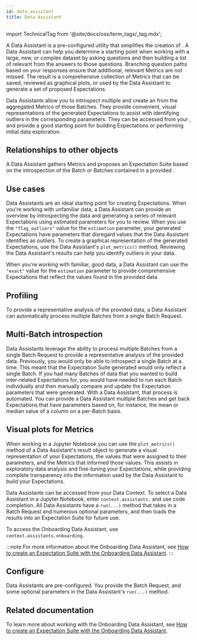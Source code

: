 ```yaml
---
id: data_assistant
title: Data Assistant
---
```

import TechnicalTag from '@site/docs/oss/term_tags/_tag.mdx';

A Data Assistant is a pre-configured utility that simplifies the creation of <TechnicalTag tag="expectation" text="Expectations" />. A Data Assistant can help you determine a starting point when working with a large, new, or complex dataset by asking questions and then building a list of relevant <TechnicalTag tag="metric" text="Metrics" /> from the answers to those questions. Branching question paths based on your responses ensure that additional, relevant Metrics are not missed. The result is a comprehensive collection of Metrics that can be saved, reviewed as graphical plots, or used by the Data Assistant to generate a set of proposed Expectations.

Data Assistants allow you to introspect multiple <TechnicalTag tag="batch" text="Batches" /> and create an <TechnicalTag tag="expectation_suite" text="Expectation Suite" /> from the aggregated Metrics of those Batches.  They provide convenient, visual representations of the generated Expectations to assist with identifying outliers in the corresponding parameters.  They can be accessed from your <TechnicalTag tag="data_context" text="Data Context" />, and provide a good starting point for building Expectations or performing initial data exploration.

## Relationships to other objects

A Data Assistant gathers Metrics and proposes an Expectation Suite based on the introspection of the Batch or Batches contained in a provided <TechnicalTag tag="batch_request" text="Batch Request" />.

## Use cases

Data Assistants are an ideal starting point for creating Expectations.  When you're working with unfamiliar data, a Data Assistant can provide an overview by introspecting the data and generating a series of relevant Expectations using estimated parameters for you to review. When you use the `"flag_outliers"` value for the `estimation` parameter, your generated Expectations have parameters that disregard values that the Data Assistant identifies as outliers. To create a graphical representation of the generated Expectations, use the Data Assistant's `plot_metrics()` method. Reviewing the Data Assistant's results can help you identify outliers in your data.

When you're working with familiar, good data, a Data Assistant can use the `"exact"` value for the `estimation` parameter to provide comprehensive Expectations that reflect the values found in the provided data.

## Profiling

To provide a representative analysis of the provided data, a Data Assistant can automatically process multiple Batches from a single Batch Request.

## Multi-Batch introspection

Data Assistants leverage the ability to process multiple Batches from a single Batch Request to provide a representative analysis of the provided data.  Previously, you would only be able to introspect a single Batch at a time.  This meant that the Expectation Suite generated would only reflect a single Batch.  If you had many Batches of data that you wanted to build inter-related Expectations for, you would have needed to run each Batch individually and then manually compare and update the Expectation parameters that were generated.  With a Data Assistant, that process is automated.  You can provide a Data Assistant multiple Batches and get back Expectations that have parameters based on, for instance, the mean or median value of a column on a per-Batch basis. 

## Visual plots for Metrics

When working in a Jupyter Notebook you can use the `plot_metrics()` method of a Data Assistant's result object to generate a visual representation of your Expectations, the values that were assigned to their parameters, and the Metrics that informed those values.  This assists in exploratory data analysis and fine-tuning your Expectations, while providing complete transparency into the information used by the Data Assistant to build your Expectations.

Data Assistants can be accessed from your Data Context. To select a Data Assistant in a Jupyter Notebook, enter `context.assistants.` and use code completion.  All Data Assistants have a `run(...)` method that takes in a Batch Request and numerous optional parameters, and then loads the results into an Expectation Suite for future use.

To access the Onboarding Data Assistant, use `context.assistants.onboarding`.

:::note For more information about the Onboarding Data Assistant, see [How to create an Expectation Suite with the Onboarding Data Assistant](/docs/oss/guides/expectations/data_assistants/how_to_create_an_expectation_suite_with_the_onboarding_data_assistant).
:::

## Configure

Data Assistants are pre-configured. You provide the Batch Request, and some optional parameters in the Data Assistant's `run(...)` method.

## Related documentation

To learn more about working with the Onboarding Data Assistant, see [How to create an Expectation Suite with the Onboarding Data Assistant](/docs/oss/guides/expectations/data_assistants/how_to_create_an_expectation_suite_with_the_onboarding_data_assistant).
